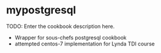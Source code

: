 # mypostgresql

TODO: Enter the cookbook description here.

* Wrapper for sous-chefs postgresql cookbook
* attempted centos-7 implementation for Lynda TDI course